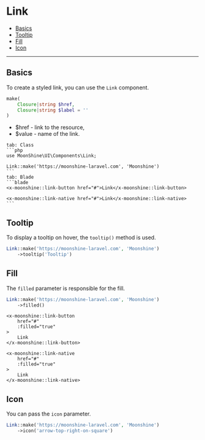 # Link

- [Basics](#basics)
- [Tooltip](#tooltip)
- [Fill](#fill)
- [Icon](#icon)

---

<a name="basics"></a>
## Basics

To create a styled link, you can use the `Link` component.

```php
make(
    Closure|string $href,
    Closure|string $label = ''
)
```

- $href - link to the resource,
- $value - name of the link.

~~~tabs
tab: Class
```php
use MoonShine\UI\Components\Link;

Link::make('https://moonshine-laravel.com', 'Moonshine')
```
tab: Blade
```blade
<x-moonshine::link-button href="#">Link</x-moonshine::link-button>

<x-moonshine::link-native href="#">Link</x-moonshine::link-native>
```
~~~

<a name="tooltip"></a>
## Tooltip

To display a tooltip on hover, the `tooltip()` method is used.

```php
Link::make('https://moonshine-laravel.com', 'Moonshine')
    ->tooltip('Tooltip')
```

<a name="fill"></a>
## Fill

The `filled` parameter is responsible for the fill.

```php
Link::make('https://moonshine-laravel.com', 'Moonshine')
    ->filled()
```

```blade
<x-moonshine::link-button
    href="#"
    :filled="true"
>
    Link
</x-moonshine::link-button>

<x-moonshine::link-native
    href="#"
    :filled="true"
>
    Link
</x-moonshine::link-native>
```

<a name="icon"></a>
## Icon

You can pass the `icon` parameter.

```php
Link::make('https://moonshine-laravel.com', 'Moonshine')
    ->icon('arrow-top-right-on-square')
```
